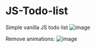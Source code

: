# JS-Todo-list
Simple vanilla JS todo list
![image](https://user-images.githubusercontent.com/44068428/192222056-5280379b-ae94-4133-a5a1-0aa48d1896b6.png)

Remove animations:
![image](https://user-images.githubusercontent.com/44068428/192222184-67916cb2-4d5a-4e24-a3f9-fc3ede6cba2a.png)
